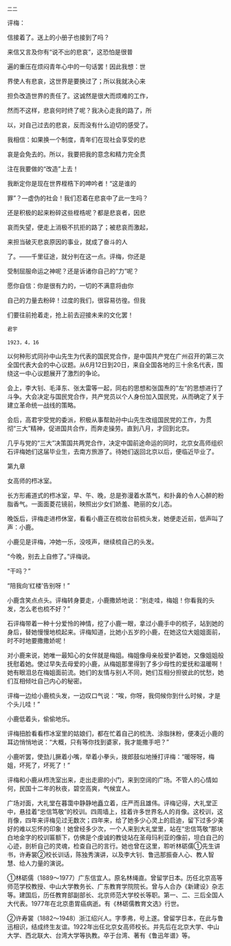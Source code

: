     二二 

   评梅：

   信接着了。送上的小册子也接到了吗？

   来信又言及你有“说不出的悲哀”，这恐怕是很普

   遍的重压在烦闷青年心中的一句话罢！因此我想：世

   界使人有悲哀，这世界是要换过了；所以我就决心来

   担负改造世界的责任了。这诚然是很大而烦难的工作，

   然而不这样，悲哀何时终了呢？我决心走我的路了，所

   以，对自己过去的悲哀，反而没有什么迫切的感受了。

   我相信：如果换一个制度，青年们在现社会享受的悲

   哀是会免去的。所以，我要把我的意念和精力完全贯

   注在我要做的“改造”上去！

   我断定你是现在世界桎梏下的呻吟者！“这是谁的

   罪”？—虚伪的社会！我们忍着在悲哀中了此一生吗？

   还是积极的起来粉碎这些桎梏呢？都是悲哀者，因悲

   哀而失望，便走上消极不抗拒的路了；被悲哀而激起，

   来担当破灭悲哀原因的事业，就成了奋斗的人

   了。——千里征途，就分判在这一点。评梅，你还是

   受制屈服命运之神呢？还是诉诸你自己的“力”呢？

   愿你自信：你是很有力的，一切的不满意将由你

   自己的力量去粉碎！过度的我们，很容易彷徨。但我

   们要往前抢着走，抢上前去迎接未来的文化罢！

    君宇

    1923，4，16

   以何种形式同孙中山先生为代表的国民党合作，是中国共产党在广州召开的第三次全国代表大会的中心议题。从6月12日到20日，来自全国各地的三十余名代表，围绕这一中心议题展开了激烈的争论。

   会上，李大钊、毛泽东、张太雷等一起，同右的思想和张国焘的“左”的思想进行了斗争。大会决定与国民党合作，共产党员以个人身份加入国民党，从而确定了关于建立革命统一战线的策略。

   会后，高君宇受党的委派，积极从事帮助孙中山先生改组国民党的工作，为贯彻“三大”精神，促进国共合作，而奔走操劳。直到八月，才回到北京。

   几乎与党的“三大”决策国共两党合作，决定中国前途命运的同时，北京女高师组织石评梅她们这届毕业生，去南方旅游了。待她们返回北京以后，便临近毕业了。

   第九章

   女高师的栉冰室。

   长方形甫道式的栉冰室，早、午、晚，总是弥漫着水蒸气，和扑鼻的令人心醉的粉脂香气。一面面菱花镜前，映照出少女们娇羞、艳丽的女儿态。

   晚饭后，评梅走进栉休室，看看小鹿正在梳妆台前梳头发，她便走近前，低声叫了声：小鹿。

   小鹿见是评梅，冲她一乐，没吱声，继续梳自己的头发。

   “今晚，别去上自修了。”评梅说。

   “干吗？”

   “陪我向‘红楼’告别呀！”

   小鹿含笑点点头。评梅转身要走，小鹿撒娇地说：“别走哇，梅姐！你看我的头发，怎么老也梳不好？”

   石评梅带着一种十分爱怜的神情，挖了小鹿一眼，拿过小鹿手中的梳子，站到她的身后，替她慢慢地梳起来。评梅知道，比她小五岁的小鹿，在她这位大姐姐面前，时不时地要撒撒娇呢！

   对小鹿来说，她唯一最知心的女伴就是梅姐。梅姐像母亲般爱护着她，又像姐姐般抚慰着她。使过早失去母爱的小鹿，从梅姐那里得到了多少母性的爱抚和温暖啊！她有眼泪总在梅姐面前流。她们的友情与别人不同，她们互相分担彼此的忧愁，她们互相倾吐自己内心的秘密。

   评梅一边给小鹿梳头发，一边叹口气说：“唉，你呀，我伺候你到什么时候，才是个头儿哇！”

   小鹿低着头，偷偷地乐。

   评梅扭脸看看栉冰室里的姑娘们，都在忙着自己的梳洗、涂脂抹粉，便凑近小鹿的耳边悄悄地说：“大概，只有等你找到婆家，我才能撒手吧？”

   小鹿听罢，使劲儿撅着小嘴，举着小拳头，拨郎鼓似地捶打评梅：“暖呀呀，梅姐，坏死了，坏死了！”

   评梅和小鹿从栉洗室出来，走出走廊的小门，来到空阔的广场。不管人的心情如何，民国十二年的秋夜，碧空高爽，气候宜人。

   广场对面，大礼堂在暮霭中静静地矗立着，庄严而且雄伟。评梅记得，大礼堂正中，悬挂着“忠信笃敬”的校训。四周墙上，挂着许多世界名人的肖像。这校训，这肖像，四年来评梅见过无数次；四年来，给了她多少心灵上的启迪，留下过多少美好的难以忘怀的印象！她曾经多少次，一个人来到大礼堂里，站在“忠信笃敬”那块白地金字的校训匾额下，仿佛是个虔诚的教徒站在圣母玛利亚的像前，坦白自己的心迹，剖析自己的灵魂，检查自己的言行。她也曾在这里，聆听林砺儒①先生讲书，许寿裳②校长训话，陈独秀演讲，以及李大钊、鲁迅那振奋人心、教人智慧、给人力量的演说。

   ①林砺儒（1889～1977）广东信宜人。原名林绳直。曾留学日本。历任北京高等师范学校教授、中山大学教务长、广东教育学院院长。曾与人合办《新建设》杂志等。建国后，历任教育部副部长、北京师范大学校长等职。第一、二、三后全国人大代表。1977年在北京患胃癌病逝。有《林砺儒教育文选》行世。

   ②许寿裳（1882～1948）浙江绍兴人。字季弗，号上遂。曾留学日本，在此与鲁迅相识，结成终生友谊。1922年出任北京女高师校长。并先后在北京大学、中山大学、西北联大、台湾大学等执教。卒于台湾、著有《鲁迅年谱》等。

